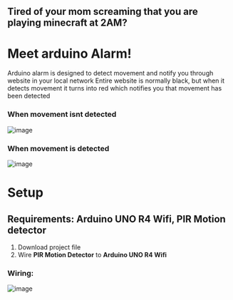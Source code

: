 ## Tired of your mom screaming that you are playing minecraft at 2AM?
# Meet arduino Alarm!
Arduino alarm is designed to detect movement and notify you through website in your local network
Entire website is normally black, but when it detects movement it turns into red which notifies you that movement has been detected
### When movement isnt detected
![image](https://github.com/user-attachments/assets/a4be6a9b-22c2-47ee-8416-6c49c15400b5)
### When movement is detected
![image](https://github.com/user-attachments/assets/da1adec8-c217-412e-ae1f-3a7730d7fc28)

# Setup
## Requirements: Arduino UNO R4 Wifi, PIR Motion detector
1. Download project file
2. Wire **PIR Motion Detector** to **Arduino UNO R4 Wifi**
### Wiring:
![image](https://github.com/user-attachments/assets/62cb844b-102c-44e5-8a1e-c56a967aecc7)
